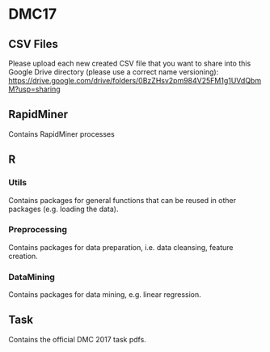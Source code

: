 # DMC17
## CSV Files
Please upload each new created CSV file that you want to share into this Google Drive directory (please use a correct name versioning):  
https://drive.google.com/drive/folders/0BzZHsv2pm984V25FM1g1UVdQbmM?usp=sharing  
  
  
## RapidMiner
Contains RapidMiner processes 

## R
### Utils
Contains packages for general functions that can be reused in other packages (e.g. loading the data).

### Preprocessing
Contains packages for data preparation, i.e. data cleansing, feature creation.

### DataMining
Contains packages for data mining, e.g. linear regression.

## Task
Contains the official DMC 2017 task pdfs.
